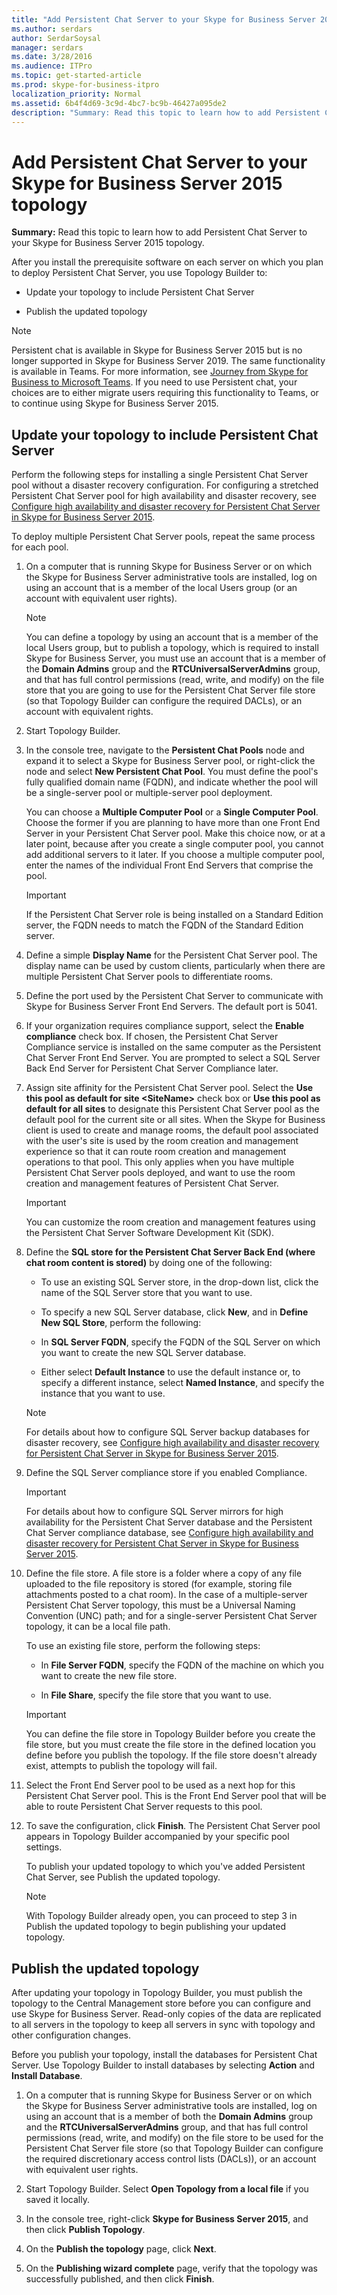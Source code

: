```yaml
---
title: "Add Persistent Chat Server to your Skype for Business Server 2015 topology"
ms.author: serdars
author: SerdarSoysal
manager: serdars
ms.date: 3/28/2016
ms.audience: ITPro
ms.topic: get-started-article
ms.prod: skype-for-business-itpro
localization_priority: Normal
ms.assetid: 6b4f4d69-3c9d-4bc7-bc9b-46427a095de2
description: "Summary: Read this topic to learn how to add Persistent Chat Server to your Skype for Business Server 2015 topology."
---
```


# Add Persistent Chat Server to your Skype for Business Server 2015 topology
 
**Summary:** Read this topic to learn how to add Persistent Chat Server to your Skype for Business Server 2015 topology.
  
After you install the prerequisite software on each server on which you plan to deploy Persistent Chat Server, you use Topology Builder to: 
  
- Update your topology to include Persistent Chat Server
    
- Publish the updated topology
    
> [!NOTE] 
> Persistent chat is available in Skype for Business Server 2015 but is no longer supported in Skype for Business Server 2019. The same functionality is available in Teams. For more information, see [Journey from Skype for Business to Microsoft Teams](../../../../Teams/Journey-SkypeforBusiness-Teams.md). If you need to use Persistent chat, your choices are to either migrate users requiring this functionality to Teams, or to continue using Skype for Business Server 2015. 

## Update your topology to include Persistent Chat Server

Perform the following steps for installing a single Persistent Chat Server pool without a disaster recovery configuration. For configuring a stretched Persistent Chat Server pool for high availability and disaster recovery, see [Configure high availability and disaster recovery for Persistent Chat Server in Skype for Business Server 2015](../../deploy/deploy-high-availability-and-disaster-recovery/configure-hadr-for-persistent-chat.md).
  
To deploy multiple Persistent Chat Server pools, repeat the same process for each pool.
  
1. On a computer that is running Skype for Business Server or on which the Skype for Business Server administrative tools are installed, log on using an account that is a member of the local Users group (or an account with equivalent user rights).
    
    > [!NOTE]
    > You can define a topology by using an account that is a member of the local Users group, but to publish a topology, which is required to install Skype for Business Server, you must use an account that is a member of the **Domain Admins** group and the **RTCUniversalServerAdmins** group, and that has full control permissions (read, write, and modify) on the file store that you are going to use for the Persistent Chat Server file store (so that Topology Builder can configure the required DACLs), or an account with equivalent rights.
  
2. Start Topology Builder.
    
3. In the console tree, navigate to the **Persistent Chat Pools** node and expand it to select a Skype for Business Server pool, or right-click the node and select **New Persistent Chat Pool**. You must define the pool's fully qualified domain name (FQDN), and indicate whether the pool will be a single-server pool or multiple-server pool deployment.
    
    You can choose a **Multiple Computer Pool** or a **Single Computer Pool**. Choose the former if you are planning to have more than one Front End Server in your Persistent Chat Server pool. Make this choice now, or at a later point, because after you create a single computer pool, you cannot add additional servers to it later. If you choose a multiple computer pool, enter the names of the individual Front End Servers that comprise the pool.
    
    > [!IMPORTANT]
    > If the Persistent Chat Server role is being installed on a Standard Edition server, the FQDN needs to match the FQDN of the Standard Edition server. 
  
4. Define a simple **Display Name** for the Persistent Chat Server pool. The display name can be used by custom clients, particularly when there are multiple Persistent Chat Server pools to differentiate rooms.
    
5. Define the port used by the Persistent Chat Server to communicate with Skype for Business Server Front End Servers. The default port is 5041.
    
6. If your organization requires compliance support, select the **Enable compliance** check box. If chosen, the Persistent Chat Server Compliance service is installed on the same computer as the Persistent Chat Server Front End Server. You are prompted to select a SQL Server Back End Server for Persistent Chat Server Compliance later.
    
7. Assign site affinity for the Persistent Chat Server pool. Select the **Use this pool as default for site \<SiteName\>** check box or **Use this pool as default for all sites** to designate this Persistent Chat Server pool as the default pool for the current site or all sites. When the Skype for Business client is used to create and manage rooms, the default pool associated with the user's site is used by the room creation and management experience so that it can route room creation and management operations to that pool. This only applies when you have multiple Persistent Chat Server pools deployed, and want to use the room creation and management features of Persistent Chat Server.
    
    > [!IMPORTANT]
    > You can customize the room creation and management features using the Persistent Chat Server Software Development Kit (SDK). 
  
8. Define the **SQL store for the Persistent Chat Server Back End (where chat room content is stored)** by doing one of the following:
    
   - To use an existing SQL Server store, in the drop-down list, click the name of the SQL Server store that you want to use.
    
   - To specify a new SQL Server database, click **New**, and in **Define New SQL Store**, perform the following:
    
   - In **SQL Server FQDN**, specify the FQDN of the SQL Server on which you want to create the new SQL Server database.
    
   - Either select **Default Instance** to use the default instance or, to specify a different instance, select **Named Instance**, and specify the instance that you want to use.
    
    > [!NOTE]
    > For details about how to configure SQL Server backup databases for disaster recovery, see [Configure high availability and disaster recovery for Persistent Chat Server in Skype for Business Server 2015](../../deploy/deploy-high-availability-and-disaster-recovery/configure-hadr-for-persistent-chat.md). 
  
9. Define the SQL Server compliance store if you enabled Compliance.
    
    > [!IMPORTANT]
    > For details about how to configure SQL Server mirrors for high availability for the Persistent Chat Server database and the Persistent Chat Server compliance database, see [Configure high availability and disaster recovery for Persistent Chat Server in Skype for Business Server 2015](../../deploy/deploy-high-availability-and-disaster-recovery/configure-hadr-for-persistent-chat.md). 
  
10. Define the file store. A file store is a folder where a copy of any file uploaded to the file repository is stored (for example, storing file attachments posted to a chat room). In the case of a multiple-server Persistent Chat Server topology, this must be a Universal Naming Convention (UNC) path; and for a single-server Persistent Chat Server topology, it can be a local file path.
    
    To use an existing file store, perform the following steps:
    
    - In **File Server FQDN**, specify the FQDN of the machine on which you want to create the new file store.
    
    - In **File Share**, specify the file store that you want to use.
    
     > [!IMPORTANT]
     > You can define the file store in Topology Builder before you create the file store, but you must create the file store in the defined location you define before you publish the topology. If the file store doesn't already exist, attempts to publish the topology will fail. 
  
11. Select the Front End Server pool to be used as a next hop for this Persistent Chat Server pool. This is the Front End Server pool that will be able to route Persistent Chat Server requests to this pool.
    
12. To save the configuration, click **Finish**. The Persistent Chat Server pool appears in Topology Builder accompanied by your specific pool settings.
    
    To publish your updated topology to which you've added Persistent Chat Server, see Publish the updated topology.
    
    > [!NOTE]
    > With Topology Builder already open, you can proceed to step 3 in Publish the updated topology to begin publishing your updated topology. 
  
## Publish the updated topology
<a name="BKMK_PublishTopology"> </a>

After updating your topology in Topology Builder, you must publish the topology to the Central Management store before you can configure and use Skype for Business Server. Read-only copies of the data are replicated to all servers in the topology to keep all servers in sync with topology and other configuration changes.
  
Before you publish your topology, install the databases for Persistent Chat Server. Use Topology Builder to install databases by selecting **Action** and **Install Database**.
  
1. On a computer that is running Skype for Business Server or on which the Skype for Business Server administrative tools are installed, log on using an account that is a member of both the **Domain Admins** group and the **RTCUniversalServerAdmins** group, and that has full control permissions (read, write, and modify) on the file store to be used for the Persistent Chat Server file store (so that Topology Builder can configure the required discretionary access control lists (DACLs)), or an account with equivalent user rights.
    
2. Start Topology Builder. Select **Open Topology from a local file** if you saved it locally.
    
3. In the console tree, right-click **Skype for Business Server 2015**, and then click **Publish Topology**.
    
4. On the **Publish the topology** page, click **Next**.
    
5. On the **Publishing wizard complete** page, verify that the topology was successfully published, and then click **Finish**.
    

